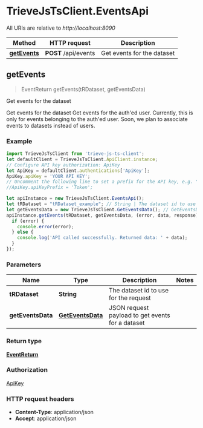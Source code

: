 # TrieveJsTsClient.EventsApi

All URIs are relative to *http://localhost:8090*

Method | HTTP request | Description
------------- | ------------- | -------------
[**getEvents**](EventsApi.md#getEvents) | **POST** /api/events | Get events for the dataset



## getEvents

> EventReturn getEvents(tRDataset, getEventsData)

Get events for the dataset

Get events for the dataset  Get events for the auth&#39;ed user. Currently, this is only for events belonging to the auth&#39;ed user. Soon, we plan to associate events to datasets instead of users.

### Example

```javascript
import TrieveJsTsClient from 'trieve-js-ts-client';
let defaultClient = TrieveJsTsClient.ApiClient.instance;
// Configure API key authorization: ApiKey
let ApiKey = defaultClient.authentications['ApiKey'];
ApiKey.apiKey = 'YOUR API KEY';
// Uncomment the following line to set a prefix for the API key, e.g. "Token" (defaults to null)
//ApiKey.apiKeyPrefix = 'Token';

let apiInstance = new TrieveJsTsClient.EventsApi();
let tRDataset = "tRDataset_example"; // String | The dataset id to use for the request
let getEventsData = new TrieveJsTsClient.GetEventsData(); // GetEventsData | JSON request payload to get events for a dataset
apiInstance.getEvents(tRDataset, getEventsData, (error, data, response) => {
  if (error) {
    console.error(error);
  } else {
    console.log('API called successfully. Returned data: ' + data);
  }
});
```

### Parameters


Name | Type | Description  | Notes
------------- | ------------- | ------------- | -------------
 **tRDataset** | **String**| The dataset id to use for the request | 
 **getEventsData** | [**GetEventsData**](GetEventsData.md)| JSON request payload to get events for a dataset | 

### Return type

[**EventReturn**](EventReturn.md)

### Authorization

[ApiKey](../README.md#ApiKey)

### HTTP request headers

- **Content-Type**: application/json
- **Accept**: application/json

